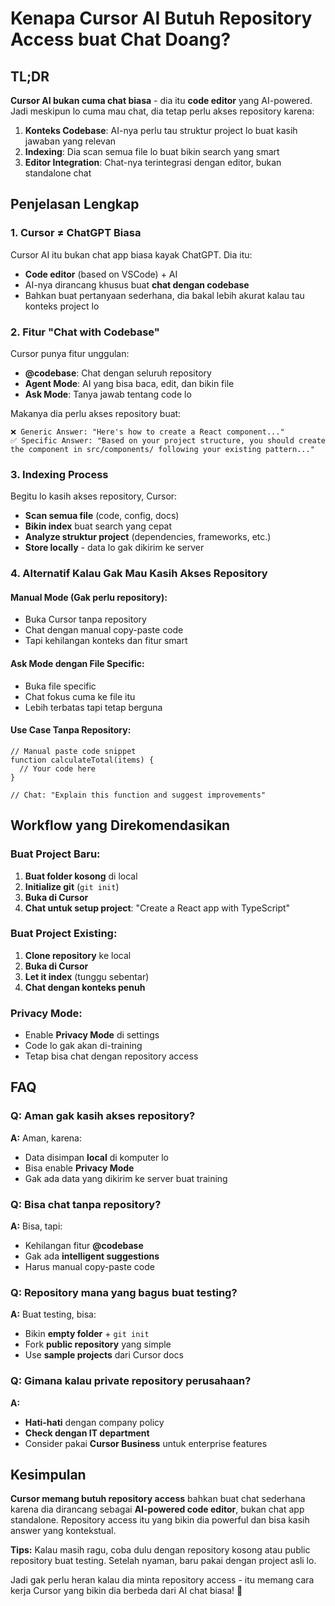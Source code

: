 # Kenapa Cursor AI Butuh Repository Access buat Chat Doang?

## TL;DR
**Cursor AI bukan cuma chat biasa** - dia itu **code editor** yang AI-powered. Jadi meskipun lo cuma mau chat, dia tetap perlu akses repository karena:

1. **Konteks Codebase**: AI-nya perlu tau struktur project lo buat kasih jawaban yang relevan
2. **Indexing**: Dia scan semua file lo buat bikin search yang smart
3. **Editor Integration**: Chat-nya terintegrasi dengan editor, bukan standalone chat

## Penjelasan Lengkap

### 1. **Cursor ≠ ChatGPT Biasa**
Cursor AI itu bukan chat app biasa kayak ChatGPT. Dia itu:
- **Code editor** (based on VSCode) + AI
- AI-nya dirancang khusus buat **chat dengan codebase**
- Bahkan buat pertanyaan sederhana, dia bakal lebih akurat kalau tau konteks project lo

### 2. **Fitur "Chat with Codebase"**
Cursor punya fitur unggulan:
- **@codebase**: Chat dengan seluruh repository
- **Agent Mode**: AI yang bisa baca, edit, dan bikin file
- **Ask Mode**: Tanya jawab tentang code lo

Makanya dia perlu akses repository buat:
```
❌ Generic Answer: "Here's how to create a React component..."
✅ Specific Answer: "Based on your project structure, you should create the component in src/components/ following your existing pattern..."
```

### 3. **Indexing Process**
Begitu lo kasih akses repository, Cursor:
- **Scan semua file** (code, config, docs)
- **Bikin index** buat search yang cepat
- **Analyze struktur project** (dependencies, frameworks, etc.)
- **Store locally** - data lo gak dikirim ke server

### 4. **Alternatif Kalau Gak Mau Kasih Akses Repository**

#### **Manual Mode** (Gak perlu repository):
- Buka Cursor tanpa repository
- Chat dengan manual copy-paste code
- Tapi kehilangan konteks dan fitur smart

#### **Ask Mode dengan File Specific**:
- Buka file specific
- Chat fokus cuma ke file itu
- Lebih terbatas tapi tetap berguna

#### **Use Case Tanpa Repository**:
```
// Manual paste code snippet
function calculateTotal(items) {
  // Your code here
}

// Chat: "Explain this function and suggest improvements"
```

## Workflow yang Direkomendasikan

### **Buat Project Baru:**
1. **Buat folder kosong** di local
2. **Initialize git** (`git init`)
3. **Buka di Cursor** 
4. **Chat untuk setup project**: "Create a React app with TypeScript"

### **Buat Project Existing:**
1. **Clone repository** ke local
2. **Buka di Cursor**
3. **Let it index** (tunggu sebentar)
4. **Chat dengan konteks penuh**

### **Privacy Mode:**
- Enable **Privacy Mode** di settings
- Code lo gak akan di-training
- Tetap bisa chat dengan repository access

## FAQ

### **Q: Aman gak kasih akses repository?**
**A:** Aman, karena:
- Data disimpan **local** di komputer lo
- Bisa enable **Privacy Mode**
- Gak ada data yang dikirim ke server buat training

### **Q: Bisa chat tanpa repository?**
**A:** Bisa, tapi:
- Kehilangan fitur **@codebase**
- Gak ada **intelligent suggestions**
- Harus manual copy-paste code

### **Q: Repository mana yang bagus buat testing?**
**A:** Buat testing, bisa:
- Bikin **empty folder** + `git init`
- Fork **public repository** yang simple
- Use **sample projects** dari Cursor docs

### **Q: Gimana kalau private repository perusahaan?**
**A:** 
- **Hati-hati** dengan company policy
- **Check dengan IT department**
- Consider pakai **Cursor Business** untuk enterprise features

## Kesimpulan

**Cursor memang butuh repository access** bahkan buat chat sederhana karena dia dirancang sebagai **AI-powered code editor**, bukan chat app standalone. Repository access itu yang bikin dia powerful dan bisa kasih answer yang kontekstual.

**Tips:** Kalau masih ragu, coba dulu dengan repository kosong atau public repository buat testing. Setelah nyaman, baru pakai dengan project asli lo.

Jadi gak perlu heran kalau dia minta repository access - itu memang cara kerja Cursor yang bikin dia berbeda dari AI chat biasa! 🚀
